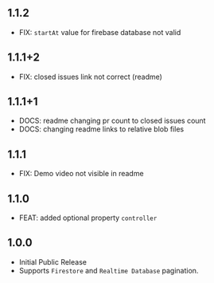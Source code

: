 ## 1.1.2

- FIX: `startAt` value for firebase database not valid

## 1.1.1+2

- FIX: closed issues link not correct (readme)

## 1.1.1+1

- DOCS: readme changing pr count to closed issues count
- DOCS: changing readme links to relative blob files

## 1.1.1

- FIX: Demo video not visible in readme

## 1.1.0

- FEAT: added optional property `controller`

## 1.0.0

- Initial Public Release
- Supports `Firestore` and `Realtime Database` pagination.
